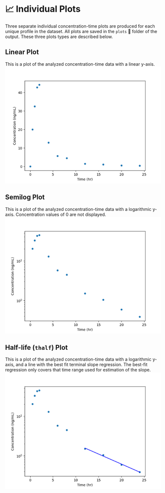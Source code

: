 # 📈 Individual Plots
Three separate individual concentration-time plots are produced for each unique profile in the dataset. All plots are saved in the `plots` 📁 folder of the output. These three plots types are described below.

## Linear Plot
This is a plot of the analyzed concentration-time data with a linear y-axis.
![Linear plot](./images/individual-02-linear.png)

## Semilog Plot
This is a plot of the analyzed concentration-time data with a logarithmic y-axis. Concentration values of 0 are not displayed.
![Semilog plot](./images/individual-02-semilog.png)

## Half-life (`thalf`) Plot
This is a plot of the analyzed concentration-time data with a logarithmic y-axis, and a line with the best fit terminal slope regression. The best-fit regression only covers that time range used for estimation of the slope.
![Linear plot](./images/individual-02-thalf.png)
